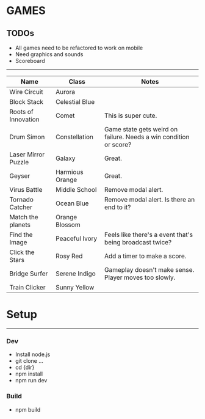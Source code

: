 # GAMES
TODOs
---
- All games need to be refactored to work on mobile
- Need graphics and sounds
- Scoreboard
---

| Name | Class | Notes |
| ---- | ----- | ----- |
| Wire Circuit | Aurora |  |
| Block Stack | Celestial Blue |  |
| Roots of Innovation | Comet | This is super cute. |
| Drum Simon | Constellation | Game state gets weird on failure. Needs a win condition or score? |
| Laser Mirror Puzzle | Galaxy | Great. |
| Geyser | Harmious Orange | Great. |
| Virus Battle | Middle School | Remove modal alert. |
| Tornado Catcher | Ocean Blue | Remove modal alert. Is there an end to it? |
| Match the planets | Orange Blossom |  |
| Find the Image | Peaceful Ivory | Feels like there's a event that's being broadcast twice? |
| Click the Stars | Rosy Red | Add a timer to make a score. |
| Bridge Surfer | Serene Indigo | Gameplay doesn't make sense. Player moves too slowly. |
| Train Clicker | Sunny Yellow |  |

# Setup
---
### Dev
- Install node.js
- git clone ...
- cd {dir}
- npm install
- npm run dev

### Build
- npm build